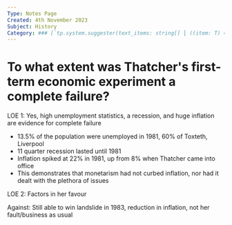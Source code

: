 ```yaml
---
Type: Notes Page
Created: 4th November 2023
Subject: History
Category: ### [`tp.system.suggester(text_items: string[] ⎮ ((item: T) => string), items: T[], throw_on_cancel: boolean = false, placeholder: string = "", limit?: number = undefined)`](https://silentvoid13.github.io/Templater/internal-functions/internal-modules/system-module.html#tpsystemsuggestertext_items-string--item-t--string-items-t-throw_on_cancel-boolean--false-placeholder-string---limit-number--undefined)### [`tp.system.suggester(text_items: string[] ⎮ ((item: T) => string), items: T[], throw_on_cancel: boolean = false, placeholder: string = "", limit?: number = undefined)`](https://silentvoid13.github.io/Templater/internal-functions/internal-modules/system-module.html#tpsystemsuggestertext_items-string--item-t--string-items-t-throw_on_cancel-boolean--false-placeholder-string---limit-number--undefined)### [`tp.system.suggester(text_items: string[] ⎮ ((item: T) => string), items: T[], throw_on_cancel: boolean = false, placeholder: string = "", limit?: number = undefined)`](https://silentvoid13.github.io/Templater/internal-functions/internal-modules/system-module.html#tpsystemsuggestertext_items-string--item-t--string-items-t-throw_on_cancel-boolean--false-placeholder-string---limit-number--undefined)Britain
---
```

# To what extent was Thatcher's first-term economic experiment a complete failure?

LOE 1: Yes, high unemployment statistics, a recession, and huge inflation are evidence for complete failure

- 13.5% of the population were unemployed in 1981, 60% of Toxteth, Liverpool
- 11 quarter recession lasted until 1981
- Inflation spiked at 22% in 1981, up from 8% when Thatcher came into office
- This demonstrates that monetarism had not curbed inflation, nor had it dealt with the plethora of issues 

LOE 2: Factors in her favour

Against: Still able to win landslide in 1983, reduction in inflation, not her fault/business as usual